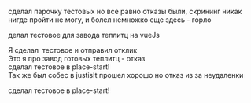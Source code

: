 сделал парочку тестовых но все равно отказы были, скрининг никак нигде пройти не могу, и болел немножко еще здесь - горло

делал тестовое для завода теплитц на vueJs

Я сделал  тестовое и отправил отклик   
Это я про завод готовых теплитц - отказ  
сделал тестовое в place-start!  
Так же был собес в justisIt прошел хорошо но отказ из за неудаленки

сделал тестовое в place-start!
